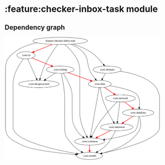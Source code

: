 # :feature:checker-inbox-task module
## Dependency graph
![Dependency graph](../../docs/images/graphs/dep_graph_feature_checker_inbox_task.svg)
